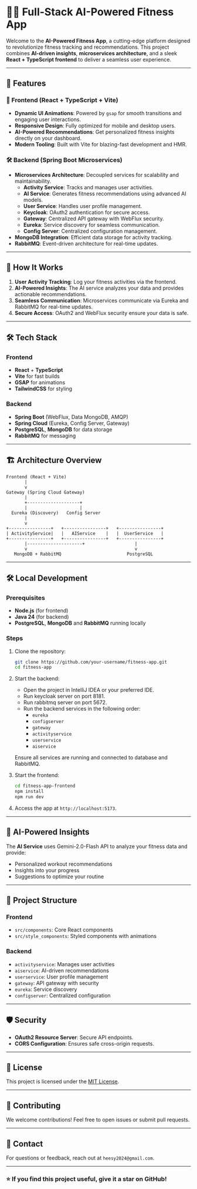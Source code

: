 # 🏋️‍♂️ Full-Stack AI-Powered Fitness App

Welcome to the **AI-Powered Fitness App**, a cutting-edge platform designed to revolutionize fitness tracking and recommendations. This project combines **AI-driven insights**, **microservices architecture**, and a sleek **React + TypeScript frontend** to deliver a seamless user experience.

---

## 🚀 Features

### 🌟 Frontend (React + TypeScript + Vite)

- **Dynamic UI Animations**: Powered by `gsap` for smooth transitions and engaging user interactions.
- **Responsive Design**: Fully optimized for mobile and desktop users.
- **AI-Powered Recommendations**: Get personalized fitness insights directly on your dashboard.
- **Modern Tooling**: Built with Vite for blazing-fast development and HMR.

### 🛠️ Backend (Spring Boot Microservices)

- **Microservices Architecture**: Decoupled services for scalability and maintainability.
  - **Activity Service**: Tracks and manages user activities.
  - **AI Service**: Generates fitness recommendations using advanced AI models.
  - **User Service**: Handles user profile management.
  - **Keycloak**: OAuth2 authentication for secure access.
  - **Gateway**: Centralized API gateway with WebFlux security.
  - **Eureka**: Service discovery for seamless communication.
  - **Config Server**: Centralized configuration management.
- **MongoDB Integration**: Efficient data storage for activity tracking.
- **RabbitMQ**: Event-driven architecture for real-time updates.

---

## 🧠 How It Works

1. **User Activity Tracking**: Log your fitness activities via the frontend.
2. **AI-Powered Insights**: The AI service analyzes your data and provides actionable recommendations.
3. **Seamless Communication**: Microservices communicate via Eureka and RabbitMQ for real-time updates.
4. **Secure Access**: OAuth2 and WebFlux security ensure your data is safe.

---

## 🛠️ Tech Stack

### Frontend

- **React** + **TypeScript**
- **Vite** for fast builds
- **GSAP** for animations
- **TailwindCSS** for styling

### Backend

- **Spring Boot** (WebFlux, Data MongoDB, AMQP)
- **Spring Cloud** (Eureka, Config Server, Gateway)
- **PostgreSQL**, **MongoDB** for data storage
- **RabbitMQ** for messaging

---

## 🏗️ Architecture Overview

```plaintext
Frontend (React + Vite)
       |
       v
Gateway (Spring Cloud Gateway)
       |
       +--------------------+
       |                    |
  Eureka (Discovery)   Config Server
       |
       v
+----------------+   +----------------+   +----------------+
| ActivityService|   |   AIService    |   |  UserService   |
+----------------+   +----------------+   +----------------+
       |---------------------+                   |
       v                                         v
   MongoDB + RabbitMQ                         PostgreSQL
```

---

## 🛠️ Local Development

### Prerequisites

- **Node.js** (for frontend)
- **Java 24** (for backend)
- **PostgreSQL**, **MongoDB** and **RabbitMQ** running locally

### Steps

1. Clone the repository:

   ```bash
   git clone https://github.com/your-username/fitness-app.git
   cd fitness-app
   ```

2. Start the backend:

   - Open the project in IntelliJ IDEA or your preferred IDE.
   - Run keycloak server on port 8181.
   - Run rabbitmq server on port 5672.
   - Run the backend services in the following order:
     - `eureka`
     - `configserver`
     - `gateway`
     - `activityservice`
     - `userservice`
     - `aiservice`

   Ensure all services are running and connected to database and RabbitMQ.

3. Start the frontend:

   ```bash
   cd fitness-app-frontend
   npm install
   npm run dev
   ```

4. Access the app at `http://localhost:5173`.

---

## 🤖 AI-Powered Insights

The **AI Service** uses Gemini-2.0-Flash API to analyze your fitness data and provide:

- Personalized workout recommendations
- Insights into your progress
- Suggestions to optimize your routine

---

## 📂 Project Structure

### Frontend

- `src/components`: Core React components
- `src/style_components`: Styled components with animations

### Backend

- `activityservice`: Manages user activities
- `aiservice`: AI-driven recommendations
- `userservice`: User profile management
- `gateway`: API gateway with security
- `eureka`: Service discovery
- `configserver`: Centralized configuration

---

## 🛡️ Security

- **OAuth2 Resource Server**: Secure API endpoints.
- **CORS Configuration**: Ensures safe cross-origin requests.

---

## 📜 License

This project is licensed under the [MIT License](LICENSE).

---

## 🌟 Contributing

We welcome contributions! Feel free to open issues or submit pull requests.

---

## 📧 Contact

For questions or feedback, reach out at `heesy2024@gmail.com`.

---

### ⭐ If you find this project useful, give it a star on GitHub!
